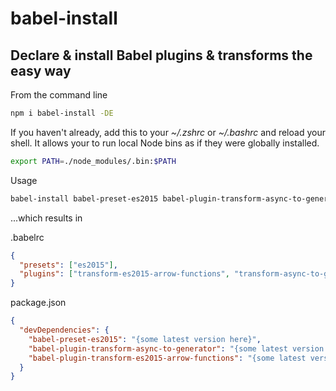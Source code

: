 # babel-install

## Declare & install Babel plugins & transforms the easy way

From the command line
```sh
npm i babel-install -DE
```

If you haven't already, add this to your *~/.zshrc* or *~/.bashrc* and reload your shell. It allows your to run local Node bins as if they were globally installed.
```sh
export PATH=./node_modules/.bin:$PATH
```

Usage
```sh
babel-install babel-preset-es2015 babel-plugin-transform-async-to-generator babel-plugin-transform-es2015-arrow-functions
```

...which results in

.babelrc
```json
{
  "presets": ["es2015"],
  "plugins": ["transform-es2015-arrow-functions", "transform-async-to-generator"]
}
```

package.json
```json
{
  "devDependencies": {
    "babel-preset-es2015": "{some latest version here}",
    "babel-plugin-transform-async-to-generator": "{some latest version here}",
    "babel-plugin-transform-es2015-arrow-functions": "{some latest version here}",
  }
}
```

